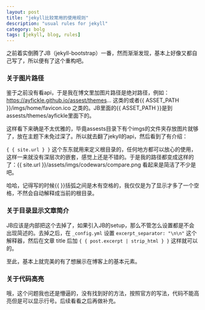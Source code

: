 ```yaml
---
layout: post
title: "jekyll比较常用的使用规则"
description: "usual rules for jekyll"
category: bolg
tags: [jekyll, blog, rules]
---
```


之前着实倒腾了JB（jekyll-bootstrap）一番，然而渐渐发现，基本上好像又都自己写了，所以便有了这个重构吧。

### 关于图片路径

鉴于之前没有看api，于是我在博文里加图片路径是绝对路径，例如：https://ayfickle.github.io/assest/themes... 这类的或者{{ ASSET_PATH }}/imgs/home/favicon.ico 之类的。JB里面的{{ ASSET_PATH }}是到assests/themes/ayfickle里面下的。

这样看下来确是不太优雅的，毕竟assests目录下有个imgs的文件夹存放图片就够了，放在主题下未免过深了。所以就去翻了jekyll的api，然后看到了有介绍：

`{ { site.url } }` 这个东东就用来定义根目录的，任何地方都可以放心的使用，这样一来就没有深层次的嵌套，感觉上还是不错的。于是我的路径都变成这样的了：{{ site.url }}/assets/imgs/codewars/compare.png 看起来是简洁了不少是吧。

哈哈，记得写的时候{{ }}括弧之间是木有空格的，我仅仅是为了显示才多了一个空格，不然会自动解释成当前的根目录。

### 关于目录显示文章简介

JB应该是内部把这个去掉了，如果引入JB的setup，那么不管怎么设置都是不会出现简述的。去掉之后，在 `_config.yml` 设置 `excerpt_separator: "\n\n"` 这个解释器，然后在文章 title 后加 `{ { post.excerpt | strip_html } }` 这样就可以的。

至此，基本上就完美的有了想展示在博客上的基本元素。

### 关于代码高亮

哦，这个问题我也还是懵逼的，没有找到好的方法，按照官方的写法，代码不能高亮但是可以显示行号。后续看看之后再做补充。

